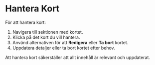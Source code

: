 # Hantera Kort

För att hantera kort:

1. Navigera till sektionen med kortet.
2. Klicka på det kort du vill hantera.
3. Använd alternativen för att **Redigera** eller **Ta bort** kortet.
4. Uppdatera detaljer eller ta bort kortet efter behov.

Att hantera kort säkerställer att allt innehåll är relevant och uppdaterat.
